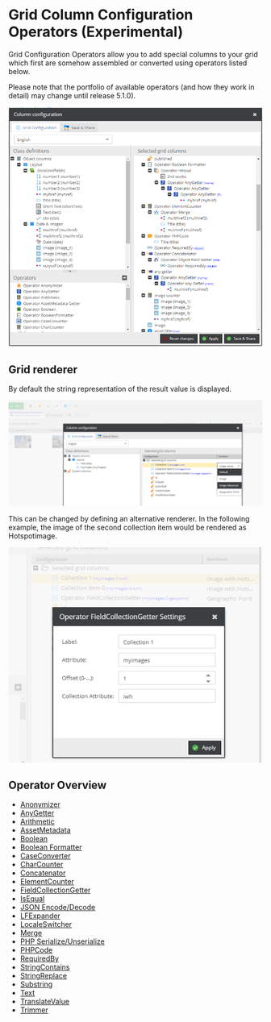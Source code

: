 # Grid Column Configuration Operators (Experimental)

Grid Configuration Operators allow you to add special columns to your grid which first are somehow assembled or converted using operators listed below.

Please note that the portfolio of available operators (and how they work in detail) may change until release 5.1.0).

![Configurator Button](../../img/gridconfig/operator_overview.png)

## Grid renderer

By default the string representation of the result value is displayed. 

![Render example 1](../../img/gridconfig/gridrenderer1.png)

This can be changed by defining an alternative renderer. In the following example, the image of the second collection item would be rendered as Hotspotimage.

![Render example 2](../../img/gridconfig/gridrenderer2.png)

## Operator Overview

* [Anonymizer](./Operators/01_Anonymizer.md) 
* [AnyGetter](./Operators/02_AnyGetter.md)
* [Arithmetic](./Operators/03_Arithmethic.md)
* [AssetMetadata](./Operators/04_AssetMetadataGetter.md)
* [Boolean](./Operators/05_Boolean.md)
* [Boolean Formatter](./Operators/06_BooleanFormatter.md)
* [CaseConverter](./Operators/07_CaseConverter.md)
* [CharCounter](./Operators/08_CharCounter.md)
* [Concatenator](./Operators/09_Concatenator.md)
* [ElementCounter](./Operators/10_ElementCounter.md)
* [FieldCollectionGetter](./Operators/11_FieldCollectionGetter.md)
* [IsEqual](./Operators/12_IsEqual.md)
* [JSON Encode/Decode](./Operators/13_JSON.md)
* [LFExpander](./Operators/14_LFExpander.md)
* [LocaleSwitcher](./Operators/15_LocaleSwitcher.md)
* [Merge](./Operators/16_Merge.md)
* [PHP Serialize/Unserialize](./Operators/17_PHP.md)
* [PHPCode](./Operators/18_PHPCode.md)
* [RequiredBy](./Operators/19_RequiredBy.md)
* [StringContains](./Operators/20_StringContains.md)
* [StringReplace](./Operators/21_StringReplace.md)
* [Substring](./Operators/22_Substring.md)
* [Text](./Operators/23_Text.md)
* [TranslateValue](./Operators/24_TranslateValue.md)
* [Trimmer](./Operators/25_Trimmer.md)


  